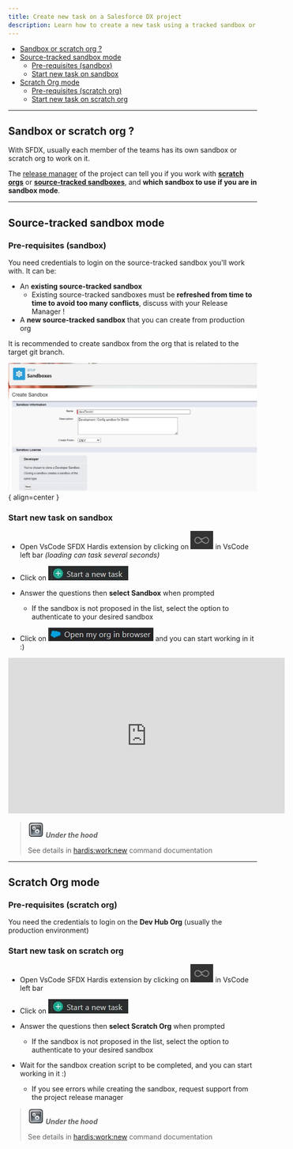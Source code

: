 ```yaml
---
title: Create new task on a Salesforce DX project
description: Learn how to create a new task using a tracked sandbox or a scratch org
---
```

<!-- markdownlint-disable MD013 -->

- [Sandbox or scratch org ?](#sandbox-or-scratch-org-)
- [Source-tracked sandbox mode](#source-tracked-sandbox-mode)
  - [Pre-requisites (sandbox)](#pre-requisites-sandbox)
  - [Start new task on sandbox](#start-new-task-on-sandbox)
- [Scratch Org mode](#scratch-org-mode)
  - [Pre-requisites (scratch org)](#pre-requisites-scratch-org)
  - [Start new task on scratch org](#start-new-task-on-scratch-org)

___

## Sandbox or scratch org ?

With SFDX, usually each member of the teams has its own sandbox or scratch org to work on it.

The [release manager](salesforce-ci-cd-release-home.md) of the project can tell you if you work with [**scratch orgs**](#scratch-org-mode) or [**source-tracked sandboxes**](#source-tracked-sandbox-mode), and **which sandbox to use if you are in sandbox mode**.

___

## Source-tracked sandbox mode

### Pre-requisites (sandbox)

You need credentials to login on the source-tracked sandbox you'll work with. It can be:

- An **existing source-tracked sandbox**
  - Existing source-tracked sandboxes must be **refreshed from time to time to avoid too many conflicts**, discuss with your Release Manager !
- A **new source-tracked sandbox** that you can create from production org

It is recommended to create sandbox from the org that is related to the target git branch.

![](assets/images/sandbox-create.jpg){ align=center }

### Start new task on sandbox

- Open VsCode SFDX Hardis extension by clicking on ![Hardis Group button](assets/images/hardis-button.jpg) in VsCode left bar _(loading can task several seconds)_

- Click on ![Start a new task](assets/images/btn-start-new-task.jpg)

- Answer the questions then **select Sandbox** when prompted
  - If the sandbox is not proposed in the list, select the option to authenticate to your desired sandbox

- Click on ![Open org in browser](assets/images/btn-open-org.jpg) and you can start working in it :)

<div style="text-align:center"><iframe width="560" height="315" src="https://www.youtube.com/embed/WOqssZwjPhw" title="YouTube video player" frameborder="0" allow="accelerometer; autoplay; clipboard-write; encrypted-media; gyroscope; picture-in-picture" allowfullscreen></iframe></div>

> ![Under the hood](assets/images/engine.png) **_Under the hood_**
>
> See details in [hardis:work:new](https://sfdx-hardis.cloudity.com/hardis/work/new/) command documentation

___

## Scratch Org mode

### Pre-requisites (scratch org)

You need the credentials to login on the **Dev Hub Org** (usually the production environment)

### Start new task on scratch org

- Open VsCode SFDX Hardis extension by clicking on ![Hardis Group button](assets/images/hardis-button.jpg) in VsCode left bar

- Click on ![Start a new task](assets/images/btn-start-new-task.jpg)

- Answer the questions then **select Scratch Org** when prompted
  - If the sandbox is not proposed in the list, select the option to authenticate to your desired sandbox

- Wait for the sandbox creation script to be completed, and you can start working in it :)
  - If you see errors while creating the sandbox, request support from the project release manager

> ![Under the hood](assets/images/engine.png) **_Under the hood_**
>
> See details in [hardis:work:new](https://sfdx-hardis.cloudity.com/hardis/work/new/) command documentation
